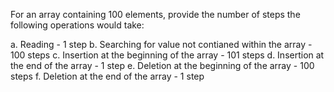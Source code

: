 For an array containing 100 elements, provide the number of steps the following operations would take:

a. Reading - 1 step
b. Searching for value not contianed within the array - 100 steps
c. Insertion at the beginning of the array - 101 steps
d. Insertion at the end of the array - 1 step
e. Deletion at the beginning of the array - 100 steps
f. Deletion at the end of the array - 1 step
